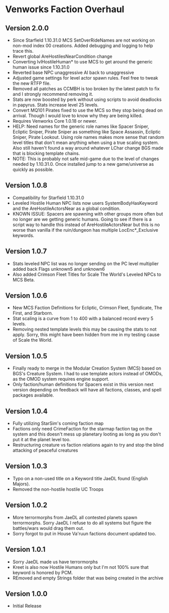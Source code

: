 # Venworks Faction Overhaul

## Version 2.0.0
* Since Starfield 1.10.31.0 MCS SetOverRideNames are not working on non-mod index 00 creations. Added debugging and logging to help trace this. 
* Revert global AreHostilesNearCondition change
* Converting lvlHostileHuman* to use MCS to get around the generic human issue since 1.10.31.0
* Reverted base NPC unaggressive AI back to unaggressive 
* Adjusted game settings for level actor spawn rules. Feel free to tweak the new RTFP file.
* Removed all patches as CCMBH is too broken by the latest patch to fix and I strongly recommend removing it. 
* Stats are now boosted by perk without using scripts to avoid deadlocks in papyrus. Stats increase level 25 levels.
* Convert MQ101 Pirates fixed to use the MCS so they stop being dead on arrival. Though I would love to know why they are being killed. 
* Requires Venworks Core 1.0.18 or newer.
* HELP: Need names for the generic role names like Spacer Sniper, Ecliptic Sniper, Pirate Sniper as something like Space Assassin, Ecliptic Sniper, Pirate Lookout. Using role names makes more sense that random level titles that don't mean anything when using a true scaling system. Also still haven't found a way around whatever LChar change BGS made that is blocking template chains. 
* NOTE: This is probably not safe mid-game due to the level of changes needed by 1.10.31.0. Once installed jump to a new game/universe as quickly as possible. 

## Version 1.0.8
* Compatibility for Starfield 1.10.31.0
* Leveled Hostile Human NPC lists now users SystemBodyHasKeyword and the AreHostileActorsNear as a global condition. 
* KNOWN ISSUE: Spacers are spawning with other groups more often but no longer are we getting generic humans. Going to see if there is a script way to handle this instead of AreHostileActorsNear but this is no worse than vanilla if the ruin/dungeon has multiple LocEnc*_Exclusive keywords. 

## Version 1.0.7
* Stats leveled NPC list was no longer sending on the PC level multiplier added back Flags unknown5 and unknown6
* Also added Crimson Fleet Titles for Scale The World's Leveled NPCs to MCS Beta. 

## Version 1.0.6
* New MCS Faction Definitions for Ecliptic, Crimson Fleet, Syndicate, The First, and Starborn.
* Stat scaling is a curve from 1 to 400 with a balanced record every 5 levels.
* Removing nested template levels this may be causing the stats to not apply. Sorry, this might have been hidden from me in my testing cause of Scale the World. 

## Version 1.0.5
* Finally ready to merge in the Modular Creation System (MCS) based on BGS's Creature System. I had to use template actors instead of OMODs, as the OMOD system requires engine support. 
* Only faction/human definitions for Spacers exist in this version next version depending on feedback will have all factions, classes, and spell packages available. 

## Version 1.0.4
* Fully utilizing StarSim's coming faction map
* Factions only need CrimeFaction for the starmap faction tag on the system and this doesn't mess up planetary looting as long as you don't put it at the planet level too. 
* Restructuring creature vs faction relations again to try and stop the blind attacking of peaceful creatures

## Version 1.0.3
* Typo on a non-used title on a Keyword title JaeDL found (English Majors).
* Removed the non-hostile hostile UC Troops 

## Version 1.0.2
* More terrormorphs from JaeDL all contested planets spawn terrormorphs. Sorry JaeDL I refuse to do all systems but figure the battles/wars would drag them out. 
* Sorry forgot to put in House Va'ruun factions document updated too. 

## Version 1.0.1
* Sorry JaeDL made us have terrormorphs 
* Kreet is also now Hostile Humans only but I'm not 100% sure that keyword is honored by PCM.
* REmoved and empty Strings folder that was being created in the archive

## Version 1.0.0
* Initial Release
